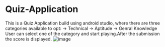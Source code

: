 # Quiz-Application
This is a Quiz Application build using android studio, where there are three categories available to opt:
-> Technical
-> Aptitude 
-> Genral Knowledge 
User can select one of the category and start playing.After the submission the score is displayed.
![image](https://user-images.githubusercontent.com/87848503/184145280-0e8233e4-1060-4524-b4b9-d15f8059e476.png)
